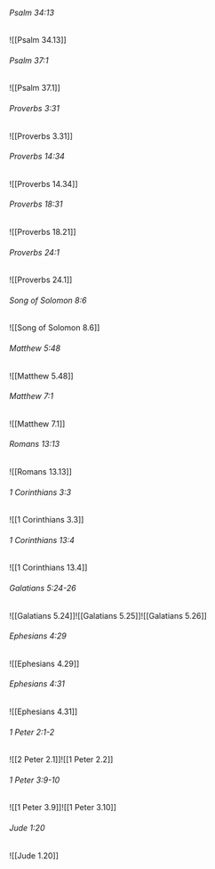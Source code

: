 ###### Psalm 34:13

![[Psalm 34.13]]

###### Psalm 37:1

![[Psalm 37.1]]

###### Proverbs 3:31

![[Proverbs 3.31]]

###### Proverbs 14:34

![[Proverbs 14.34]]

###### Proverbs 18:31

![[Proverbs 18.21]]

###### Proverbs 24:1

![[Proverbs 24.1]]

###### Song of Solomon 8:6

![[Song of Solomon 8.6]]

###### Matthew 5:48

![[Matthew 5.48]]

###### Matthew 7:1

![[Matthew 7.1]]

###### Romans 13:13

![[Romans 13.13]]

###### 1 Corinthians 3:3

![[1 Corinthians 3.3]]

###### 1 Corinthians 13:4

![[1 Corinthians 13.4]]

###### Galatians 5:24-26

![[Galatians 5.24]]![[Galatians 5.25]]![[Galatians 5.26]]

###### Ephesians 4:29

![[Ephesians 4.29]]

###### Ephesians 4:31

![[Ephesians 4.31]]

###### 1 Peter 2:1-2

![[2 Peter 2.1]]![[1 Peter 2.2]]

###### 1 Peter 3:9-10

![[1 Peter 3.9]]![[1 Peter 3.10]]

###### Jude 1:20

![[Jude 1.20]]